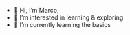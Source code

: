 - 👋 Hi, I’m Marco,
- 👀 I’m interested in learning & exploring 
- 🌱 I’m currently learning the basics

<!---
LarryLunatic87/LarryLunatic87 is a ✨ special ✨ repository because its `README.md` (this file) appears on your GitHub profile.
You can click the Preview link to take a look at your changes.
--->

